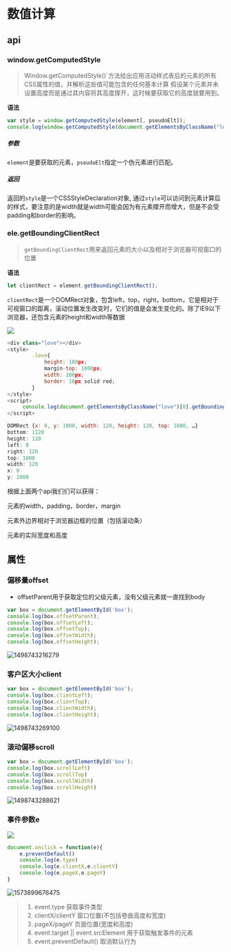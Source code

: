 # 数值计算

## api

### window.getComputedStyle

> Window.getComputedStyle()`方法给出应用活动样式表后的元素的所有CSS属性的值，并解析这些值可能包含的任何基本计算 假设某个元素并未设置高度而是通过其内容将其高度撑开，这时候要获取它的高度就要用到。

**语法**

```js
var style = window.getComputedStyle(element[, pseudoElt]);
console.log(window.getComputedStyle(document.getElementsByClassName("love")[0]).height)
```

##### 参数

`element`是要获取的元素，`pseudoElt`指定一个伪元素进行匹配。

##### 返回

返回的`style`是一个CSSStyleDeclaration对象, 通过`style`可以访问到元素计算后的样式，要注意的是width就是width可能会因为有元素撑开而增大，但是不会受padding和border的影响。

### ele.getBoundingClientRect

> `getBoundingClientRect`用来返回元素的大小以及相对于浏览器可视窗口的位置

**语法**

```js
let clientRect = element.getBoundingClientRect();
```

`clientRect`是一个DOMRect对象，包含left，top，right，bottom，它是相对于可视窗口的距离，滚动位置发生改变时，它们的值是会发生变化的。除了IE9以下浏览器，还包含元素的height和width等数据

![](..\image\offset.png)

```js
<div class="love"></div>
<style>
        .love{
            height: 100px;
            margin-top: 1000px;
            width: 100px;
            border: 10px solid red;
        }
</style>
<script>
     console.log(document.getElementsByClassName("love")[0].getBoundingClientRect())
</script>
```

```js
DOMRect {x: 0, y: 1000, width: 120, height: 120, top: 1000, …}
bottom: 1120
height: 120		
left: 0			
right: 120		
top: 1000			
width: 120			
x: 0				
y: 1000
```

根据上面两个api我们们可以获得：

元素的width，padding，border，margin

元素外边界相对于浏览器边框的位置（包括滚动条）

元素的实际宽度和高度

## 属性

### 偏移量offset

- offsetParent用于获取定位的父级元素，没有父级元素就一直找到body

```javascript
var box = document.getElementById('box');
console.log(box.offsetParent);
console.log(box.offsetLeft);
console.log(box.offsetTop);
console.log(box.offsetWidth);
console.log(box.offsetHeight);
```

![1498743216279](..\image\1498743216279.png)

### 客户区大小client

```javascript
var box = document.getElementById('box');
console.log(box.clientLeft);
console.log(box.clientTop);
console.log(box.clientWidth);
console.log(box.clientHeight);
```

![1498743269100](..\image\1498743269100.png)

### 滚动偏移scroll

```javascript
var box = document.getElementById('box');
console.log(box.scrollLeft)
console.log(box.scrollTop)
console.log(box.scrollWidth)
console.log(box.scrollHeight)
```

![1498743288621](..\image\1498743288621.png)

### 事件参数e

![](..\image\111111111.png)

```js
document.onclick = function(e){
    e.preventDefault()
    console.log(e.type)
    console.log(e.clientX,e.clientY)
    console.log(e.pageX,e.pageY)
}
```

![1573899676475](F:\我的笔记\image\1573899676475.png)

> 1. event.type 		   获取事件类型
> 2. clientX/clientY     窗口位置(不包括卷曲高度和宽度)
> 3. pageX/pageY       页面位置(宽度和高度)
> 4. event.target || event.srcElement      用于获取触发事件的元素
> 5. event.preventDefault()                          取消默认行为



